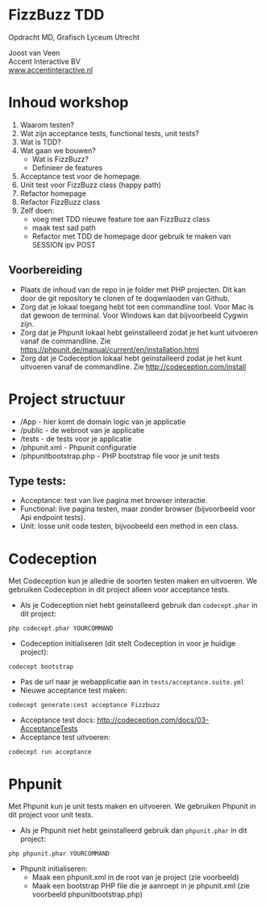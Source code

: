 # FizzBuzz TDD

Opdracht MD, Grafisch Lyceum Utrecht

Joost van Veen<br>
Accent Interactive BV<br>
www.accentinteractive.nl

# Inhoud workshop

1. Waarom testen?
2. Wat zijn acceptance tests, functional tests, unit tests?
3. Wat is TDD?
4. Wat gaan we bouwen?
    * Wat is FizzBuzz?
    * Definieer de features
5. Acceptance test voor de homepage.
6. Unit test voor FizzBuzz class (happy path)
7. Refactor homepage
8. Refactor FizzBuzz class
9. Zelf doen: 
    * voeg met TDD nieuwe feature toe aan FizzBuzz class 
    * maak test sad path
    * Refactor met TDD de homepage door gebruik te maken van SESSION ipv POST 

## Voorbereiding

* Plaats de inhoud van de repo in je folder met PHP projecten. Dit kan door de git repository te clonen of te doqwnlaoden van Github.
* Zorg dat je lokaal toegang hebt tot een commandline tool. Voor Mac is dat gewoon de terminal. Voor Windows kan dat bijvoorbeeld Cygwin zijn.
* Zorg dat je Phpunit lokaal hebt geïnstalleerd zodat je het kunt uitvoeren vanaf de commandline. Zie https://phpunit.de/manual/current/en/installation.html
* Zorg dat je Codeception lokaal hebt geïnstalleerd zodat je het kunt uitvoeren vanaf de commandline. Zie http://codeception.com/install

# Project structuur

* /App - hier komt de domain logic van je applicatie
* /public - de webroot van je applicatie
* /tests - de tests voor je applicatie
* /phpunit.xml - Phpunit configuratie
* /phpunitbootstrap.php - PHP bootstrap file voor je unit tests

## Type tests:
* Acceptance: test van live pagina met browser interactie.
* Functional: live pagina testen, maar zonder browser (bijvoorbeeld voor Api endpoint tests).
* Unit: losse unit code testen, bijvoobeeld een method in een class.

# Codeception

Met Codeception kun je alledrie de soorten testen maken en uitvoeren. We gebruiken Codeception in dit project alleen voor acceptance tests.

* Als je Codeception niet hebt geinstalleerd gebruik dan `codecept.phar` in dit project:
```
php codecept.phar YOURCOMMAND
```
* Codeception initialiseren (dit stelt Codeception in voor je huidige project):
```
codecept bootstrap
```
* Pas de url naar je webapplicatie aan in `tests/acceptance.suite.yml`
* Nieuwe acceptance test maken:
```
codecept generate:cest acceptance Fizzbuzz
```
* Acceptance test docs: http://codeception.com/docs/03-AcceptanceTests
* Acceptance test uitvoeren:
```
codecept run acceptance
```

# Phpunit

Met Phpunit kun je unit tests maken en uitvoeren. We gebruiken Phpunit in dit project voor unit tests.
* Als je Phpunit niet hebt geinstalleerd gebruik dan `phpunit.phar` in dit project:
```
php phpunit.phar YOURCOMMAND
```
* Phpunit initialiseren:
    * Maak een phpunit.xml in de root van je project (zie voorbeeld)
    * Maak een bootstrap PHP file die je aanroept in je phpunit.xml (zie voorbeeld phpunitbootstrap.php) 

